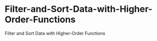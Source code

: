 # Filter-and-Sort-Data-with-Higher-Order-Functions
Filter and Sort Data with Higher-Order Functions
